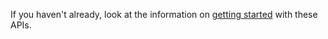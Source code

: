 If you haven't already, look at the information on [getting started](/rest/api/azure/devops/) with these APIs.